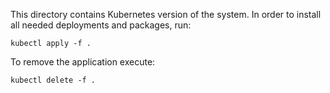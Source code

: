 This directory contains Kubernetes version of the system. In order to install all needed deployments and packages, run:
```console
kubectl apply -f .
````

To remove the application execute:
```console
kubectl delete -f .
````
